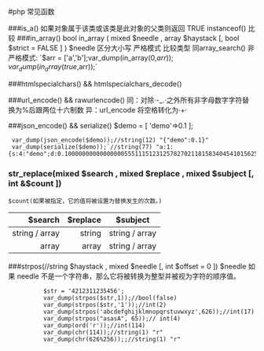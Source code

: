 #php 常见函数

###is_a()
    如果对象属于该类或该类是此对象的父类则返回 TRUE
    instanceof() 比较
###in_array()
    bool in_array ( mixed $needle , array $haystack [, bool $strict = FALSE ] )
    $needle 区分大小写
    严格模式 比较类型 同array_search()
    非严格模式:
`$arr = ['a','b'];var_dump(in_array(0,$arr));var_dump(in_array(true,$arr));`

###htmlspecialchars() && htmlspecialchars_decode()

###url_encode() && rawurlencode()
    同：对除·-_.·之外所有非字母数字字符替换为%后跟两位十六制数
    异：url_encode 将空格转化为·+·
    
###json_encode() && serialize()
    $demo = [
         'demo'=>0.1
     ];
     
     var_dump(json_encode($demo));//string(12) "{"demo":0.1}"
     var_dump(serialize($demo));`//string(77) "a:1:{s:4:"demo";d:0.1000000000000000055511151231257827021181583404541015625;}"
     
### str_replace(mixed $search , mixed $replace , mixed $subject [, int &$count ])
    $count(如果被指定，它的值将被设置为替换发生的次数。)
| $search           | $replace    |  $subject       |
| --------:         | -----:      | :----:          |
| string / array    | string      |string / array   |
| array             | array       |string / array   |

###strpos(//string $haystack , mixed $needle [, int $offset = 0 ])
    $needle 如果 needle 不是一个字符串，那么它将被转换为整型并被视为字符的顺序值。
```
          $str = '4212311235456';
          var_dump(strpos($str,1));//bool(false)
          var_dump(strpos($str,'1'));//int(2)
          var_dump(strpos('abcdefghijklmnopqrstuvwxyz',626));//int(17)
          var_dump(strpos("asasA", 65));// int(4)
          var_dump(ord('r'));//int(114)
          var_dump(chr(114));//string(1) "r"
          var_dump(chr(626%256));;//string(1) "r"
```

###
